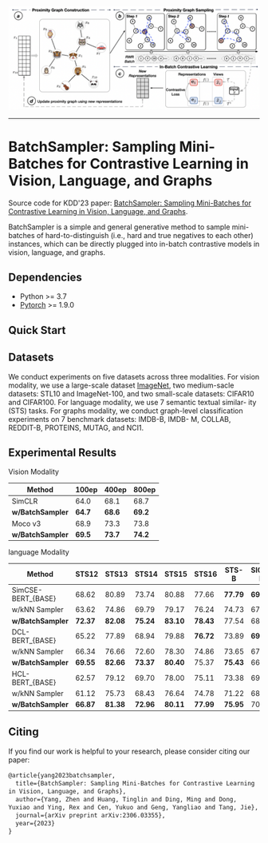 <p>
  <img src="img/fig.png" width="1000">
  <br />
</p>

<hr>

<h1> BatchSampler: Sampling Mini-Batches for Contrastive Learning in Vision, Language, and Graphs </h1>



Source code for KDD'23 paper:  [BatchSampler: Sampling Mini-Batches for Contrastive Learning in Vision, Language, and Graphs](https://arxiv.org/abs/2306.03355).


BatchSampler is a simple and general generative method to sample mini-batches of hard-to-distinguish (i.e., hard and true negatives to each other) instances, which can be directly plugged into in-batch contrastive models in vision, language, and graphs. 

<h2>Dependencies </h2>

* Python >= 3.7
* [Pytorch](https://pytorch.org/) >= 1.9.0 

<h2>Quick Start </h2>


<h2> Datasets </h2>

We conduct experiments on five datasets across three modalities. For vision modality, we use a large-scale dataset [ImageNet](https://www.image-net.org/), two medium-sacle datasets: STL10 and ImageNet-100, and two small-scale datasets: CIFAR10 and CIFAR100. For language modality, we use 7 semantic textual similar- ity (STS) tasks. For graphs modality, we conduct graph-level classification experiments on 7 benchmark datasets: IMDB-B, IMDB- M, COLLAB, REDDIT-B, PROTEINS, MUTAG, and NCI1.

<h2> Experimental Results </h2>
Vision Modality

|        Method      | 100ep        | 400ep        | 800ep        |
| ------------------ | ------------ | ------------ | ------------ | 
| SimCLR             | 64.0         | 68.1         | 68.7         | 
| **w/BatchSampler** | **64.7**     | **68.6**     | **69.2**     | 
| Moco v3            | 68.9         | 73.3         | 73.8         | 
| **w/BatchSampler** | **69.5**     | **73.7**     | **74.2**     | 

language Modality

|          Method    | STS12        | STS13        | STS14        | STS15          | STS16          | STS-B          |   SICK-R       |   Avg.           |
| ------------------ | ------------ | ------------ | ------------ | -------------- | -------------- | -------------- | -------------- | -------------- | 
| SimCSE-BERT_{BASE} |   68.62   | 80.89     | 73.74     | 80.88     | 77.66     | **77.79**      | **69.64** | 75.60 | 
| w/kNN Sampler      | 63.62     | 74.86    | 69.79    | 79.17 | 76.24           | 74.73            | 67.74 | 72.31  |
| **w/BatchSampler** | **72.37**     | **82.08**    |  **75.24**    | **83.10**     | **78.43**     |   77.54  | 68.05  | **76.69** |
| DCL-BERT_{BASE} |   65.22   | 77.89    | 68.94   | 79.88     | **76.72**    |73.89      | **69.54** | 73.15 | 
| w/kNN Sampler      | 66.34    | 76.66    | 72.60    | 78.30 | 74.86         | 73.65            | 67.92 | 72.90  |
| **w/BatchSampler** | **69.55**     | **82.66**    |  **73.37**    | **80.40**     | 75.37    |   **75.43**  | 66.76  | **74.79** |
| HCL-BERT_{BASE} |   62.57   | 79.12     | 69.70     | 78.00     | 75.11    | 73.38     | 69.74 | 72.52| 
| w/kNN Sampler      | 61.12    | 75.73    | 68.43    | 76.64 | 74.78          | 71.22            | 68.04 | 70.85  |
| **w/BatchSampler** | **66.87**     | **81.38**    |  **72.96**    | **80.11**     | **77.99**     |   **75.95**  | 70.89 | **75.16** |

<h2> Citing </h2>
If you find our work is helpful to your research, please consider citing our paper:

```
@article{yang2023batchsampler,
  title={BatchSampler: Sampling Mini-Batches for Contrastive Learning in Vision, Language, and Graphs},
  author={Yang, Zhen and Huang, Tinglin and Ding, Ming and Dong, Yuxiao and Ying, Rex and Cen, Yukuo and Geng, Yangliao and Tang, Jie},
  journal={arXiv preprint arXiv:2306.03355},
  year={2023}
}
```
